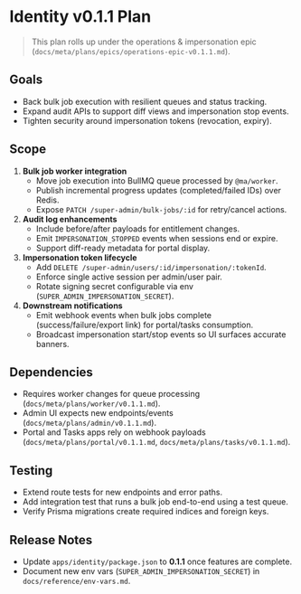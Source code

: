 # Identity v0.1.1 Plan

> This plan rolls up under the operations & impersonation epic (`docs/meta/plans/epics/operations-epic-v0.1.1.md`).

## Goals
- Back bulk job execution with resilient queues and status tracking.
- Expand audit APIs to support diff views and impersonation stop events.
- Tighten security around impersonation tokens (revocation, expiry).

## Scope
1. **Bulk job worker integration**
   - Move job execution into BullMQ queue processed by `@ma/worker`.
   - Publish incremental progress updates (completed/failed IDs) over Redis.
   - Expose `PATCH /super-admin/bulk-jobs/:id` for retry/cancel actions.
2. **Audit log enhancements**
   - Include before/after payloads for entitlement changes.
   - Emit `IMPERSONATION_STOPPED` events when sessions end or expire.
   - Support diff-ready metadata for portal display.
3. **Impersonation token lifecycle**
   - Add `DELETE /super-admin/users/:id/impersonation/:tokenId`.
   - Enforce single active session per admin/user pair.
   - Rotate signing secret configurable via env (`SUPER_ADMIN_IMPERSONATION_SECRET`).
4. **Downstream notifications**
   - Emit webhook events when bulk jobs complete (success/failure/export link) for portal/tasks consumption.
   - Broadcast impersonation start/stop events so UI surfaces accurate banners.

## Dependencies
- Requires worker changes for queue processing (`docs/meta/plans/worker/v0.1.1.md`).
- Admin UI expects new endpoints/events (`docs/meta/plans/admin/v0.1.1.md`).
- Portal and Tasks apps rely on webhook payloads (`docs/meta/plans/portal/v0.1.1.md`, `docs/meta/plans/tasks/v0.1.1.md`).

## Testing
- Extend route tests for new endpoints and error paths.
- Add integration test that runs a bulk job end-to-end using a test queue.
- Verify Prisma migrations create required indices and foreign keys.

## Release Notes
- Update `apps/identity/package.json` to **0.1.1** once features are complete.
- Document new env vars (`SUPER_ADMIN_IMPERSONATION_SECRET`) in `docs/reference/env-vars.md`.
